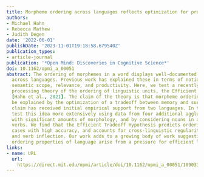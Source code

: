 ```yaml
---
title: Morpheme ordering across languages reflects optimization for processing efficiency
authors:
- Michael Hahn
- Rebecca Mathew
- Judith Degen
date: '2022-06-01'
publishDate: '2023-11-01T19:18:58.679540Z'
publication_types:
- article-journal
publication: '*Open Mind: Discoveries in Cognitive Science*'
doi: 10.1162/opmi_a_00051
abstract: The ordering of morphemes in a word displays well-documented regularities
  across languages. Previous work has explained these in terms of notions such as
  semantic scope, relevance, and productivity. Here, we test a recently formulated
  processing theory of the ordering of linguistic units, the Efficient Tradeoff Hypothesis
  [Hahn et al., 2021]. The claim of the theory is that morpheme ordering can partly
  be explained by the optimization of a tradeoff between memory and surprisal. This
  claim has received initial empirical support from two languages. In this work, we
  test this idea more extensively using data from four additional agglutinative languages
  with significant amounts of morphology, and by considering nouns in addition to
  verbs. We find that the Efficient Tradeoff Hypothesis predicts ordering in most
  cases with high accuracy, and accounts for cross-linguistic regularities in noun
  and verb inflection. Our work adds to a growing body of work suggesting that many
  ordering properties of language arise from a pressure for efficient language processing.
links:
- name: URL
  url: 
    https://direct.mit.edu/opmi/article/doi/10.1162/opmi_a_00051/109033/Morpheme-Ordering-Across-Languages-Reflects
---
```

